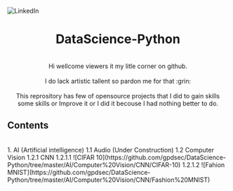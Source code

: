 ![LinkedIn](www.linkedin.com/in/gurudubey/)

<h1 align="center"> DataScience-Python
 </h1>
 <p align="center">
 <br>
 Hi wellcome viewers it my litle corner on github.
  </br>
 <br > 
  I do lack artistic tallent so pardon me for that :grin:
 </br>
 <br> 
 This reprository has few of opensource projects that I did to gain skills some skills or Improve it or I did it becouse I had nothing better to do.
 
 </br>
 </p>
 
 ## Contents
 <br>
 1. AI (Artificial intelligence)
    1.1 Audio (Under Construction)
    1.2 Computer Vision
       1.2.1 CNN
            1.2.1.1 ![CIFAR 10](https://github.com/gpdsec/DataScience-Python/tree/master/AI/Computer%20Vision/CNN/CIFAR-10)
            1.2.1.2 ![Fahion MNIST](https://github.com/gpdsec/DataScience-Python/tree/master/AI/Computer%20Vision/CNN/Fashion%20MNIST)

</br>
